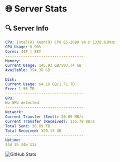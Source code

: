 # 🌐 Server Stats
## 🔍 Server Info
```yaml
CPU: Intel(R) Xeon(R) CPU E5-2699 v4 @ 1338.61MHz
CPU Usage: 0.90%
Cores: 44P | 88T
-----------------------------------
Memory:
Current Usage: 145.93 GB/503.74 GB
Available: 354.38 GB
-----------------------------------
Disk:
Current Usage: 64.18 GB/1.71 TB
Free: 1.56 TB
-----------------------------------
GPU:
No GPU detected
-----------------------------------
Network:
Current Transfer (Sent): 20.09 MB/s
Current Transfer (Received): 135.78 KB/s
Total Sent: 38.09 TB
Total Received: 329.13 GB
-----------------------------------
Uptime:
24d 3h 34m 13s
```
![GitHub Stats](https://img.shields.io/badge/Updated-2025-04-01_00:57:02-blue)